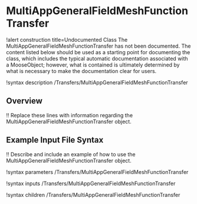 # MultiAppGeneralFieldMeshFunctionTransfer

!alert construction title=Undocumented Class
The MultiAppGeneralFieldMeshFunctionTransfer has not been documented. The content listed below should be used as a starting point for
documenting the class, which includes the typical automatic documentation associated with a
MooseObject; however, what is contained is ultimately determined by what is necessary to make the
documentation clear for users.

!syntax description /Transfers/MultiAppGeneralFieldMeshFunctionTransfer

## Overview

!! Replace these lines with information regarding the MultiAppGeneralFieldMeshFunctionTransfer object.

## Example Input File Syntax

!! Describe and include an example of how to use the MultiAppGeneralFieldMeshFunctionTransfer object.

!syntax parameters /Transfers/MultiAppGeneralFieldMeshFunctionTransfer

!syntax inputs /Transfers/MultiAppGeneralFieldMeshFunctionTransfer

!syntax children /Transfers/MultiAppGeneralFieldMeshFunctionTransfer
